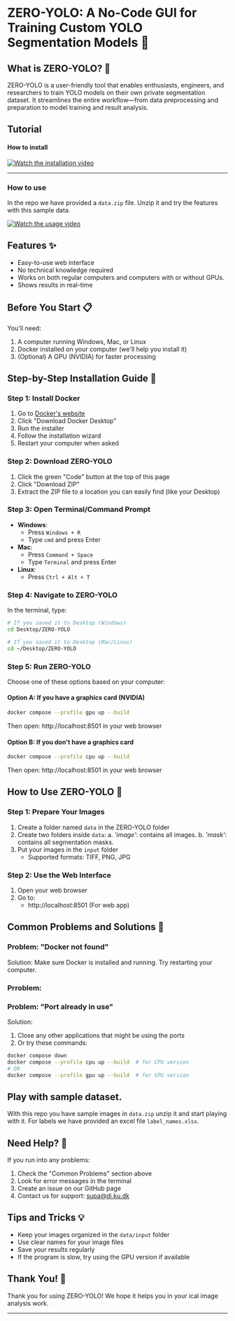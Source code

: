 # ZERO-YOLO: A No-Code GUI for Training Custom YOLO Segmentation Models 🏥

## What is ZERO-YOLO? 🤔
ZERO-YOLO is a user-friendly tool that enables enthusiasts, engineers, and researchers to train YOLO models on their own private segmentation dataset. It streamlines the entire workflow—from data preprocessing and preparation to model training and result analysis.

## Tutorial 
#### How to install

[![Watch the installation video](https://img.youtube.com/vi/Skf7ckP8jqA/0.jpg)](https://www.youtube.com/watch?v=Skf7ckP8jqA)

---

### How to use
In the repo we have provided a `data.zip` file. Unzip it and try the features with this sample data.

[![Watch the usage video](https://img.youtube.com/vi/L1_IRtNpP4Y/0.jpg)](https://www.youtube.com/watch?v=L1_IRtNpP4Y)



## Features ✨
- Easy-to-use web interface
- No technical knowledge required
- Works on both regular computers and computers with or without GPUs. 
- Shows results in real-time

## Before You Start 📋
You'll need:
1. A computer running Windows, Mac, or Linux
2. Docker installed on your computer (we'll help you install it)
3. (Optional) A GPU (NVIDIA) for faster processing

## Step-by-Step Installation Guide 🚀

### Step 1: Install Docker
1. Go to [Docker's website](https://www.docker.com/products/docker-desktop)
2. Click "Download Docker Desktop"
3. Run the installer
4. Follow the installation wizard
5. Restart your computer when asked

### Step 2: Download ZERO-YOLO
1. Click the green "Code" button at the top of this page
2. Click "Download ZIP"
3. Extract the ZIP file to a location you can easily find (like your Desktop)

### Step 3: Open Terminal/Command Prompt
- **Windows**: 
  - Press `Windows + R`
  - Type `cmd` and press Enter
- **Mac**: 
  - Press `Command + Space`
  - Type `Terminal` and press Enter
- **Linux**: 
  - Press `Ctrl + Alt + T`

### Step 4: Navigate to ZERO-YOLO
In the terminal, type:
```bash
# If you saved it to Desktop (Windows)
cd Desktop/ZERO-YOLO

# If you saved it to Desktop (Mac/Linux)
cd ~/Desktop/ZERO-YOLO
```

### Step 5: Run ZERO-YOLO
Choose one of these options based on your computer:

#### Option A: If you have a graphics card (NVIDIA)
```bash
docker compose --profile gpu up --build
```
Then open: http://localhost:8501 in your web browser

#### Option B: If you don't have a graphics card
```bash
docker compose --profile cpu up --build
```
Then open: http://localhost:8501 in your web browser

## How to Use ZERO-YOLO 🎯

### Step 1: Prepare Your Images
1. Create a folder named `data` in the ZERO-YOLO folder
2. Create two folders inside `data`:
   a. _'image'_: contains all images.
   b. _'mask'_: contains all segmentation masks.
4. Put your images in the `input` folder
   - Supported formats:  TIFF, PNG, JPG

### Step 2: Use the Web Interface
1. Open your web browser
2. Go to:
   - http://localhost:8501 (For web app)


## Common Problems and Solutions 🔧

### Problem: "Docker not found"
Solution: Make sure Docker is installed and running. Try restarting your computer. 

### Prroblem: 

### Problem: "Port already in use"
Solution: 
1. Close any other applications that might be using the ports
2. Or try these commands:
```bash
docker compose down
docker compose --profile cpu up --build  # for CPU version
# OR
docker compose --profile gpu up --build  # for GPU version
```

## Play with sample dataset. 
With this repo you have sample images in `data.zip` unzip it and start playing with it. For labels we have provided an excel file `label_names.xlsx`.  

## Need Help? 🤝
If you run into any problems:
1. Check the "Common Problems" section above
2. Look for error messages in the terminal
3. Create an issue on our GitHub page
4. Contact us for support: supa@di.ku.dk

## Tips and Tricks 💡
- Keep your images organized in the `data/input` folder
- Use clear names for your image files
- Save your results regularly
- If the program is slow, try using the GPU version if available


## Thank You! 🙏
Thank you for using ZERO-YOLO! We hope it helps you in your ical image analysis work.

--------


